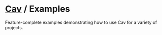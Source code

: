 # [Cav](https://cav.bar) / Examples

Feature-complete examples demonstrating how to use Cav for a variety of
projects.